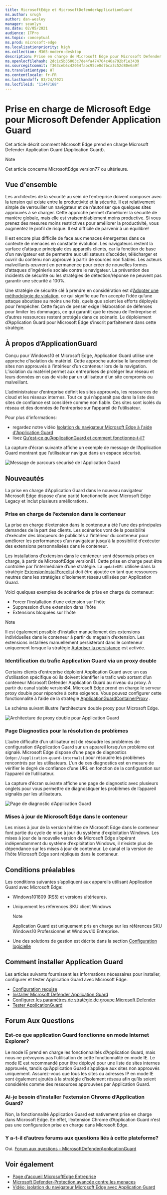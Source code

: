 ```yaml
---
title: MicrosoftEdge et MicrosoftDefenderApplicationGuard
ms.author: srugh
author: dan-wesley
manager: seanlyn
ms.date: 02/05/2021
audience: ITPro
ms.topic: conceptual
ms.prod: microsoft-edge
ms.localizationpriority: high
ms.collection: M365-modern-desktop
description: Prise en charge de Microsoft Edge pour Microsoft Defender Application Guard
ms.openlocfilehash: 2dc1c5b35003c7de4fa474764c46a792bf1e3439
ms.sourcegitcommit: f363ceb6c42054fabc95ce8d7bca3c52d80e6a9f
ms.translationtype: HT
ms.contentlocale: fr-FR
ms.lasthandoff: 03/24/2021
ms.locfileid: "11447168"
---
```

# <a name="microsoft-edge-support-for-microsoft-defender-application-guard"></a>Prise en charge de Microsoft Edge pour Microsoft Defender Application Guard

Cet article décrit comment Microsoft Edge prend en charge Microsoft Defender Application Guard (Application Guard).

> [!NOTE]
> Cet article concerne MicrosoftEdge version77 ou ultérieure.

## <a name="overview"></a>Vue d'ensemble

Les architectes de la sécurité au sein de l’entreprise doivent composer avec la tension qui existe entre la productivité et la sécurité. Il est relativement simple de verrouiller un navigateur et de n’autoriser que quelques sites approuvés à se charger. Cette approche permet d’améliorer la sécurité de manière globale, mais elle est vraisemblablement moins productive. Si vous prenez des mesures moins restrictives pour améliorer la productivité, vous augmentez le profil de risque. Il est difficile de parvenir à un équilibre!

Il est encore plus difficile de face aux menaces émergentes dans ce contexte de menaces en constante évolution. Les navigateurs restent la surface d’attaque principale des appareils clients, car la fonction de base d’un navigateur est de permettre aux utilisateurs d’accéder, télécharger et ouvrir du contenu non approuvé à partir de sources non fiables. Les acteurs malveillants œuvrent en permanence pour créer de nouvelles formes d’attaques d’ingénierie sociale contre le navigateur. La prévention des incidents de sécurité ou les stratégies de détection/réponse ne peuvent pas garantir une sécurité à 100%.

Une stratégie de sécurité clé à prendre en considération est d’[Adopter une méthodologie de violation](/office365/Enterprise/office-365-monitoring-and-testing#assume-breach-methodology), ce qui signifie que l’on accepte l’idée qu’une attaque aboutisse au moins une fois, quels que soient les efforts déployés pour l’empêcher. Cette façon de penser exige l’élaboration de défenses pour limiter les dommages, ce qui garantit que le réseau de l’entreprise et d’autres ressources restent protégés dans ce scénario.  Le déploiement d’Application Guard pour Microsoft Edge s’inscrit parfaitement dans cette stratégie.

## <a name="about-application-guard"></a>À propos d’ApplicationGuard

Conçu pour Windows10 et Microsoft Edge, Application Guard utilise une approche d’isolation du matériel. Cette approche autorise le lancement de sites non approuvés à l’intérieur d’un conteneur lors de la navigation. L’isolation du matériel permet aux entreprises de protéger leur réseau et leurs données en cas de visite par un utilisateur d’un site compromis ou malveillant.

L’administrateur d’entreprise définit les sites approuvés, les ressources de cloud et les réseaux internes. Tout ce qui n’apparaît pas dans la liste des sites de confiance est considéré comme non fiable. Ces sites sont isolés du réseau et des données de l’entreprise sur l’appareil de l’utilisateur.

Pour plus d'informations:

- regardez notre vidéo [Isolation du navigateur Microsoft Edge à l'aide d'Application Guard](microsoft-edge-video-security-application-guard.md)
- lisez [Qu’est-ce qu’ApplicationGuard et comment fonctionne-t-il?](/windows/security/threat-protection/microsoft-defender-application-guard/md-app-guard-overview#what-is-application-guard-and-how-does-it-work)

La capture d’écran suivante affiche un exemple de message de l’Application Guard montrant que l’utilisateur navigue dans un espace sécurisé.

![Message de parcours sécurisé de l’Application Guard](media/microsoft-edge-security-windows-defender-application-guard/wd-application-guard-1.png)

## <a name="whats-new"></a>Nouveautés

La prise en charge d’Application Guard dans le nouveau navigateur Microsoft Edge dispose d’une parité fonctionnelle avec Microsoft Edge Legacy et inclut plusieurs améliorations.

### <a name="extension-support-inside-the-container"></a>Prise en charge de l’extension dans le conteneur

La prise en charge d’extension dans le conteneur a été l’une des principales demandes de la part des clients. Les scénarios vont de la possibilité d’exécuter des bloqueurs de publicités à l’intérieur du conteneur pour améliorer les performances d’un navigateur jusqu’à la possibilité d’exécuter des extensions personnalisées dans le conteneur.

Les installations d’extension dans le conteneur sont désormais prises en charge, à partir de MicrosoftEdge version81. Cette prise en charge peut être contrôlée par l’intermédiaire d’une stratégie. La `updateURL` utilisée dans la stratégie [ExtensionInstallForcelist](./microsoft-edge-policies.md#extensioninstallforcelist) doit être ajoutée en tant que ressources neutres dans les stratégies d’isolement réseau utilisées par Application Guard.

Voici quelques exemples de scénarios de prise en charge du conteneur:

- Forcer l’installation d’une extension sur l’hôte
- Suppression d’une extension dans l’hôte
- Extensions bloquées sur l’hôte

> [!NOTE]
> Il est également possible d’installer manuellement des extensions individuelles dans le conteneur à partir du magasin d’extension. Les extensions installées manuellement persisteront dans le conteneur uniquement lorsque la stratégie [Autoriser la persistance](/windows/security/threat-protection/microsoft-defender-application-guard/configure-md-app-guard#application-specific-settings) est activée.

### <a name="identifying-application-guard-traffic-via-dual-proxy"></a>Identification du trafic Application Guard via un proxy double

Certains clients d’entreprise déploient Application Guard avec un cas d’utilisation spécifique où ils doivent identifier le trafic web sortant d’un conteneur Microsoft Defender Application Guard au niveau du proxy. À partir du canal stable version84, Microsoft Edge prend en charge le serveur proxy double pour répondre à cette exigence. Vous pouvez configurer cette fonctionnalité à l’aide de la stratégie [ApplicationGuardContainerProxy](./microsoft-edge-policies.md#applicationguardcontainerproxy) .

Le schéma suivant illustre l’architecture double proxy pour Microsoft Edge.

![Architecture de proxy double pour Application Guard](media/microsoft-edge-security-windows-defender-application-guard/wd-application-guard-dual-proxy.png)

### <a name="diagnostic-page-for-troubleshooting"></a>Page Diagnostics pour la résolution de problèmes

L’autre difficulté d’un utilisateur est de résoudre les problèmes de configuration d’Application Guard sur un appareil lorsqu’un problème est signalé. Microsoft Edge dispose d’une page de diagnostics (`edge://application-guard-internals`) pour résoudre les problèmes rencontrés par les utilisateurs. L’un de ces diagnostics est en mesure de vérifier le degré de confiance d’une URL en fonction de la configuration sur l’appareil de l’utilisateur.

La capture d’écran suivante affiche une page de diagnostic avec plusieurs onglets pour vous permettre de diagnostiquer les problèmes de l’appareil signalés par les utilisateurs.

![Page de diagnostic d’Application Guard](media/microsoft-edge-security-windows-defender-application-guard/wd-application-guard-2.png)

### <a name="microsoft-edge-updates-in-the-container"></a>Mises à jour de Microsoft Edge dans le conteneur

Les mises à jour de la version héritée de Microsoft Edge dans le conteneur font partie du cycle de mise à jour du système d’exploitation Windows. Les mises à jour de la nouvelle version de Microsoft Edge s’opérant indépendamment du système d’exploitation Windows, il n’existe plus de dépendance sur les mises à jour de conteneur. Le canal et la version de l’hôte Microsoft Edge sont répliqués dans le conteneur.

## <a name="prerequisites"></a>Conditions préalables

Les conditions suivantes s’appliquent aux appareils utilisant Application Guard avec Microsoft Edge:

- Windows101809 (RS5) et versions ultérieures.
- Uniquement les références SKU client Windows

  > [!NOTE]
  > Application Guard est uniquement pris en charge sur les références SKU Windows10 Professionnel et Windows10 Entreprise.

- Une des solutions de gestion est décrite dans la section [Configuration logicielle](/windows/security/threat-protection/microsoft-defender-application-guard/reqs-md-app-guard#software-requirements)

## <a name="how-to-install-application-guard"></a>Comment installer Application Guard

Les articles suivants fournissent les informations nécessaires pour installer, configurer et tester Application Guard avec Microsoft Edge.

- [Configuration requise](/windows/security/threat-protection/microsoft-defender-application-guard/reqs-md-app-guard)
- [Installer Microsoft Defender Application Guard](/windows/security/threat-protection/microsoft-defender-application-guard/install-md-app-guard)
- [Configurer les paramètres de stratégie de groupe Microsoft Defender](/windows/security/threat-protection/microsoft-defender-application-guard/configure-md-app-guard)
- [Tester ApplicationGuard](/windows/security/threat-protection/microsoft-defender-application-guard/test-scenarios-md-app-guard)

## <a name="frequently-asked-questions"></a>Forum Aux Questions

### <a name="does-application-guard-work-in-ie-mode"></a>Est-ce que application Guard fonctionne en mode Internet Explorer?

Le mode IE prend en charge les fonctionnalités d’Application Guard, mais nous ne prévoyons pas l’utilisation de cette fonctionnalité en mode IE. Le mode IE est recommandé pour être déployé pour une liste de sites internes approuvés, tandis qu’Application Guard s’applique aux sites non approuvés uniquement. Assurez-vous que tous les sites ou adresses IP en mode IE sont également ajoutés à la stratégie d’isolement réseau afin qu’ils soient considérés comme des ressources approuvées par Application Guard.

### <a name="do-i-need-to-install-the-application-guard-chrome-extension"></a>Ai-je besoin d’installer l’extension Chrome d’Application Guard?

Non, la fonctionnalité Application Guard est nativement prise en charge dans Microsoft Edge. En effet, l’extension Chrome d’Application Guard n’est pas une configuration prise en charge dans Microsoft Edge.

### <a name="are-there-any-other-platform-related-faqs"></a>Y a-t-il d’autres forums aux questions liés à cette plateforme?

Oui. [Forum aux questions - MicrosoftDefenderApplicationGuard](/windows/security/threat-protection/microsoft-defender-application-guard/faq-md-app-guard) 

## <a name="see-also"></a>Voir également

- [Page d’accueil MicrosoftEdge Entreprise](https://aka.ms/EdgeEnterprise)
- [Microsoft Defender-Protection avancée contre les menaces](/windows/security/threat-protection/microsoft-defender-atp/microsoft-defender-advanced-threat-protection)
- [Vidéo: isolation du navigateur Microsoft Edge avec Application Guard](https://www.youtube.com/watch?v=zQjaRqNXMqw&t=3s)